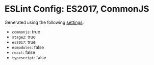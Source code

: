 # ESLint Config: ES2017, CommonJS

Generated using the following [settings](https://github.com/wildpeaks/packages-eslint-config#readme):

- `commonjs`: true
- `stage2`: true
- `es2017`: true
- `esmodules`: false
- `react`: false
- `typescript`: false
	